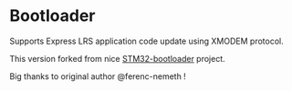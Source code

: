 # Bootloader
 Supports Express LRS application code update using XMODEM protocol.


 This version forked from nice [STM32-bootloader](https://github.com/ferenc-nemeth/stm32-bootloader) project.

 Big thanks to original author @ferenc-nemeth !
